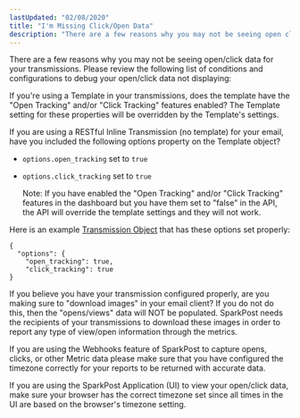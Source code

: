 ```yaml
---
lastUpdated: "02/08/2020"
title: "I'm Missing Click/Open Data"
description: "There are a few reasons why you may not be seeing open click data for your transmissions Please review the following list of conditions and configurations to debug your open click data not displaying If you're using a Template in your transmissions does the template have the Open Tracking and..."
---
```


There are a few reasons why you may not be seeing open/click data for your transmissions. Please review the following list of conditions and configurations to debug your open/click data not displaying:

If you're using a Template in your transmissions, does the template have the "Open Tracking" and/or "Click Tracking" features enabled? The Template setting for these properties will be overridden by the Template's settings.

If you are using a RESTful Inline Transmission (no template) for your email, have you included the following options property on the Template object?

* `options.open_tracking` set to `true`
* `options.click_tracking` set to `true`

  Note: If you have enabled the "Open Tracking" and/or "Click Tracking" features in the dashboard but you have them set to "false" in the API, the API will override the template settings and they will not work. 

Here is an example [Transmission Object](https://www.sparkpost.com/api#/reference/transmissions) that has these options set properly:
```
{
  "options": {
    "open_tracking": true,
    "click_tracking": true
}
```
If you believe you have your transmission configured properly, are you making sure to "download images" in your email client? If you do not do this, then the "opens/views" data will NOT be populated. SparkPost needs the recipients of your transmissions to download these images in order to report any type of view/open information through the metrics.

If you are using the Webhooks feature of SparkPost to capture opens, clicks, or other Metric data please make sure that you have configured the timezone correctly for your reports to be returned with accurate data.

If you are using the SparkPost Application (UI) to view your open/click data, make sure your browser has the correct timezone set since all times in the UI are based on the browser's timezone setting.
